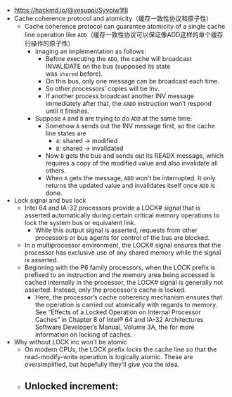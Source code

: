 - https://hackmd.io/@vesuppi/Syvoiw1f8
- Cache coherence protocol and atomicity（缓存一致性协议和原子性）
	- Cache coherence protocol can guarantee atomicity of a single cache line operation like `ADD`（缓存一致性协议可以保证像ADD这样的单个缓存行操作的原子性）
		- imaging an implementation as follows:
			- Before executing the `ADD`, the cache will broadcast INVALIDATE on the bus (supposed its state was `shared` before).
			- On this bus, only one message can be broadcast each time.
			- So other processors’ copies will be Inv.
			- If another process broadcast another INV message immediately after that, the `XADD` instruction won’t respond until it finishes.
		- Suppose `A` and `B` are trying to do `ADD` at the same time:
			- Somehow `A` sends out the INV message first, so the cache line states are
				- `A`: shared → modified
				- `B`: shared → invalidated
			- Now `B` gets the bus and sends out its READX message, which requires a copy of the modified value and also invalidate all others.
			- When `A` gets the message, `ADD` won’t be interrupted. It only returns the updated value and invalidates itself once `ADD` is done.
- Lock signal and bus lock
	- Intel 64 and IA-32 processors provide a LOCK# signal that is asserted automatically during certain critical memory operations to lock the system bus or equivalent link.
		- While this output signal is asserted, requests from other processors or bus agents for control of the bus are blocked.
	- In a multiprocessor environment, the LOCK# signal ensures that the processor has exclusive use of any shared memory while the signal is asserted.
	- Beginning with the P6 family processors, when the LOCK prefix is prefixed to an instruction and the memory area being accessed is cached internally in the processor, the LOCK# signal is generally not asserted. Instead, only the processor’s cache is locked.
		- Here, the processor’s cache coherency mechanism ensures that the operation is carried out atomically with regards to memory. See “Effects of a Locked Operation on Internal Processor Caches” in Chapter 8 of Intel® 64 and IA-32 Architectures Software Developer’s Manual, Volume 3A, the for more information on locking of caches.
- Why without LOCK inc won’t be atomic
	- On modern CPUs, the LOCK prefix locks the cache line so that the read-modify-write operation is logically atomic. These are oversimplified, but hopefully they’ll give you the idea.
	- Unlocked increment:
		-